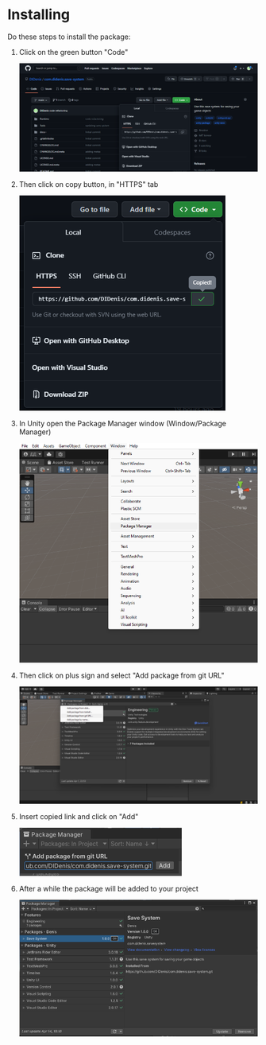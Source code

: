 ﻿# Installing

Do these steps to install the package:

1. Click on the green button "Code"

   ![](../images/Screenshot_1.png)

2. Then click on copy button, in "HTTPS" tab 

    ![](../images/Screenshot_3.png)

3. In Unity open the Package Manager window (Window/Package Manager)

    ![](../images/Screenshot_6.png)

4. Then click on plus sign and select "Add package from git URL"

    ![](../images/Screenshot_2.png)

5. Insert copied link and click on "Add"

    ![](../images/Screenshot_4.png)

6. After a while the package will be added to your project

    ![](../images/Screenshot_5.png)
